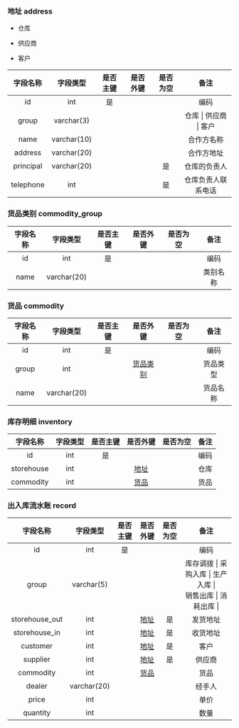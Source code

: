 ### 地址 address <span id="add"></span>

- 仓库

- 供应商
- 客户

| 字段名称  |  字段类型   | 是否主键 | 是否外键 | 是否为空 |          备注          |
| :-------: | :---------: | :------: | :------: | :------: | :--------------------: |
|    id     |     int     |    是    |          |          |          编码          |
|   group   | varchar(3)  |          |          |          | 仓库 \| 供应商 \| 客户 |
|   name    | varchar(10) |          |          |          |       合作方名称       |
|  address  | varchar(20) |          |          |          |       合作方地址       |
| principal | varchar(20) |          |          |    是    |      仓库的负责人      |
| telephone |     int     |          |          |    是    |   仓库负责人联系电话   |



### 货品类别 commodity_group <span id="com_group"></span>

| 字段名称 |  字段类型   | 是否主键 | 是否外键 | 是否为空 |   备注   |
| :------: | :---------: | :------: | :------: | :------: | :------: |
|    id    |     int     |    是    |          |          |   编码   |
|   name   | varchar(20) |          |          |          | 类别名称 |



### 货品 commodity <span id="com"></span>

| 字段名称 |  字段类型   | 是否主键 |        是否外键        | 是否为空 |   备注   |
| :------: | :---------: | :------: | :--------------------: | :------: | :------: |
|    id    |     int     |    是    |                        |          |   编码   |
|  group   |     int     |          | [货品类别](#com_group) |          | 货品类型 |
|   name   | varchar(20) |          |                        |          | 货品名称 |



### 库存明细 inventory

|  字段名称  | 字段类型 | 是否主键 |   是否外键   | 是否为空 | 备注 |
| :--------: | :------: | :------: | :----------: | :------: | :--: |
|     id     |   int    |    是    |              |          | 编码 |
| storehouse |   int    |          | [地址](#add) |          | 仓库 |
| commodity  |   int    |          | [货品](#com) |          | 货品 |



### 出入库流水账 record


|    字段名称    |  字段类型   | 是否主键 |   是否外键   | 是否为空 |                             备注                             |
| :------------: | :---------: | :------: | :----------: | :------: | :----------------------------------------------------------: |
|       id       |     int     |    是    |              |          |                             编码                             |
|     group      | varchar(5)  |          |              |          | 库存调拨 \| 采购入库 \| 生产入库 \| <br>         销售出库 \| 消耗出库 \| |
| storehouse_out |     int     |          | [地址](#add) |    是    |                           发货地址                           |
| storehouse_in  |     int     |          | [地址](#add) |    是    |                           收货地址                           |
|    customer    |     int     |          | [地址](#add) |    是    |                             客户                             |
|    supplier    |     int     |          | [地址](#add) |    是    |                            供应商                            |
|   commodity    |     int     |          | [货品](#com) |          |                             货品                             |
|     dealer     | varchar(20) |          |              |          |                            经手人                            |
|     price      |     int     |          |              |          |                             单价                             |
|    quantity    |     int     |          |              |          |                             数量                             |


